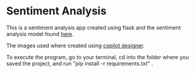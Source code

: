 # Sentiment Analysis

This is a sentiment analysis app created using flask and the sentiment analysis model found [here](https://huggingface.co/nlptown/bert-base-multilingual-uncased-sentiment).


The images used where created using [copilot designer](https://www.bing.com/images/create).

To execute the program, go to your terminal, cd into the folder where you saved the project, and run "pip install -r requirements.txt" .
